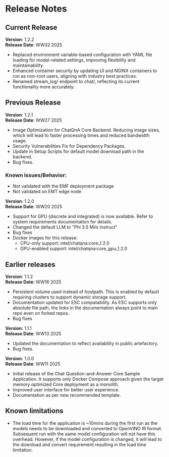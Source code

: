 # Release Notes

## Current Release

**Version**: 1.2.2 \
**Release Date**: WW32 2025

- Replaced environment variable-based configuration with YAML file loading for model-related settings, improving flexibility and maintainability.
- Enhanced container security by updating UI and NGINX containers to run as non-root users, aligning with industry best practices.
- Renamed stream_log/ endpoint to chat/, reflecting its current functionality more accurately.

## Previous Release

**Version**: 1.2.1 \
**Release Date**: WW27 2025

- Image Optimization for ChatQnA Core Backend. Reducing image sizes, which will lead to faster processing times and reduced bandwidth usage.
- Security Vulnerabilities Fix for Dependency Packages.
- Update in Setup Scripts for default model download path in the backend.
- Bug fixes.

### Known Issues/Behavior:
- Not validated with the EMF deployment package
- Not validated on EMT edge node

**Version**: 1.2.0 \
**Release Date**: WW20 2025

- Support for GPU (discrete and integrated) is now available. Refer to system requirements documentation for details.
- Changed the default LLM to "Phi 3.5 Mini instruct"
- Bug fixes
- Docker images for this release:
  - CPU-only support: intel/chatqna:core_1.2.0
  - GPU-enabled support: intel/chatqna:core_gpu_1.2.0

## Earlier releases

**Version**: 1.1.2 \
**Release Date**: WW16 2025

- Persistent volume used instead of hostpath. This is enabled by default requiring clusters to support dynamic storage support.
- Documentation updated for ESC compatability. As ESC supports only absolute file path, the links in the documentation always point to main repo even on forked repos.
- Bug fixes

**Version**: 1.1.1 \
**Release Date**: WW13 2025

- Updated the documentation to reflect availability in public artefactory.
- Bug fixes.

**Version**: 1.0.0 \
**Release Date**: WW11 2025

- Initial release of the Chat Question-and-Answer Core Sample Application. It supports only Docker Compose approach given the target memory optimized Core deployment as a monolith.
- Improved user interface for better user experience.
- Documentation as per new recommended template.

## Known limitations

- The load time for the application is ~10mins during the first run as the models needs to be downloaded and converted to OpenVINO IR format. Subsequent run with the same model configuration will not have this overhead. However, if the model configuration is changed, it will lead to the download and convert requirement resulting in the load time limitation.

